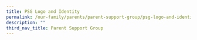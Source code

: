 ```yaml
---
title: PSG Logo and Identity
permalink: /our-family/parents/parent-support-group/psg-logo-and-identity/
description: ""
third_nav_title: Parent Support Group
---
```

